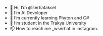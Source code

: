 - 👋 Hi, I’m @serhataksel
- 👀 I’m Ai Devoloper
- 🌱 I’m currently learning Phyton and C#
- 💞️ I’m student in the Trakya University
- 📫 How to reach me _wserhat in instagram.

<!---
serhataksel/serhataksel is a ✨ special ✨ repository because its `README.md` (this file) appears on your GitHub profile.
You can click the Preview link to take a look at your changes.
--->
